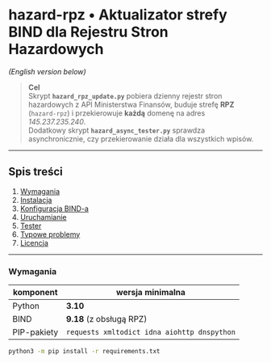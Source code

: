 # hazard-rpz • Aktualizator strefy BIND dla Rejestru Stron Hazardowych  
*(English version below)*

> **Cel**  
> Skrypt **`hazard_rpz_update.py`** pobiera dzienny rejestr stron hazardowych z API Ministerstwa Finansów, buduje strefę **RPZ** (`hazard-rpz`) i przekierowuje **każdą** domenę na adres *145.237.235.240*.  
> Dodatkowy skrypt **`hazard_async_tester.py`** sprawdza asynchronicznie, czy przekierowanie działa dla wszystkich wpisów.

---

## Spis treści
1. [Wymagania](#wymagania)  
2. [Instalacja](#instalacja)  
3. [Konfiguracja BIND-a](#konfiguracja-bind-a)  
4. [Uruchamianie](#uruchamianie)  
5. [Tester](#tester)  
6. [Typowe problemy](#typowe-problemy)  
7. [Licencja](#licencja)  

---

### Wymagania
| komponent | wersja minimalna |
|-----------|-----------------|
| Python    | **3.10** |
| BIND      | **9.18** (z obsługą RPZ) |
| PIP-pakiety| `requests xmltodict idna aiohttp dnspython` |

```bash
python3 -m pip install -r requirements.txt
